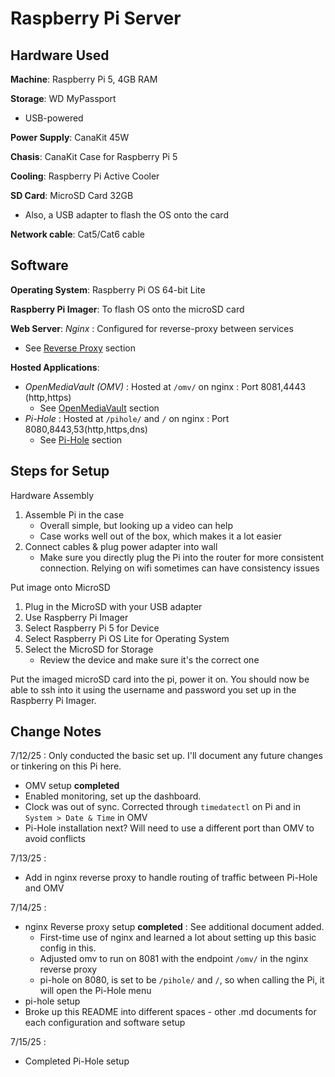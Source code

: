 # Raspberry Pi Server





## Hardware Used
**Machine**: Raspberry Pi 5, 4GB RAM

**Storage**: WD MyPassport
- USB-powered

**Power Supply**: CanaKit 45W

**Chasis**: CanaKit Case for Raspberry Pi 5

**Cooling**: Raspberry Pi Active Cooler

**SD Card**: MicroSD Card 32GB
- Also, a USB adapter to flash the OS onto the card

**Network cable**: Cat5/Cat6 cable

## Software
**Operating System**: Raspberry Pi OS 64-bit Lite

**Raspberry Pi Imager**: To flash OS onto the microSD card

**Web Server**: _Nginx_ : Configured for reverse-proxy between services
- See [Reverse Proxy](/reverse-proxy-setup.md) section

**Hosted Applications**: 
- _OpenMediaVault (OMV)_ : Hosted at `/omv/` on nginx : Port 8081,4443 (http,https)
    - See [OpenMediaVault](/OpenMediaVault.md) section
- _Pi-Hole_ : Hosted at `/pihole/` and `/` on nginx : Port 8080,8443,53(http,https,dns) 
    - See [Pi-Hole](/Pi-Hole.md) section

## Steps for Setup
Hardware Assembly
1. Assemble Pi in the case
    - Overall simple, but looking up a video can help
    - Case works well out of the box, which makes it a lot easier
2. Connect cables & plug power adapter into wall
    - Make sure you directly plug the Pi into the router for more consistent connection. Relying on wifi sometimes can have consistency issues 

Put image onto MicroSD
1. Plug in the MicroSD with your USB adapter
2. Use Raspberry Pi Imager
3. Select Raspberry Pi 5 for Device
4. Select Raspberry Pi OS Lite for Operating System
5. Select the MicroSD for Storage 
	- Review the device and make sure it's the correct one

Put the imaged microSD card into the pi, power it on. You should now be able to ssh into it using the username and password you set up in the Raspberry Pi Imager.



## Change Notes
7/12/25 : Only conducted the basic set up. I'll document any future changes or tinkering on this Pi here. 
- OMV setup **completed**
- Enabled monitoring, set up the dashboard.
- Clock was out of sync. Corrected through `timedatectl` on Pi and in `System > Date & Time` in OMV
- Pi-Hole installation next? Will need to use a different port than OMV to avoid conflicts

7/13/25 : 
- Add in nginx reverse proxy to handle routing of traffic between Pi-Hole and OMV

7/14/25 :
- nginx Reverse proxy setup **completed** : See additional document added.
	* First-time use of nginx and learned a lot about setting up this basic config in this.
	- Adjusted omv to run on 8081 with the endpoint `/omv/` in the nginx reverse proxy
	- pi-hole on 8080, is set to be `/pihole/` and `/`, so when calling the Pi, it will open the Pi-Hole menu
- pi-hole setup
- Broke up this README into different spaces - other .md documents for each configuration and software setup

7/15/25 :
- Completed Pi-Hole setup

